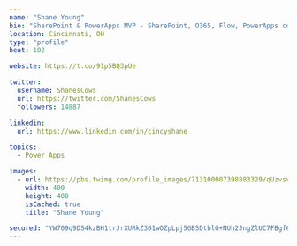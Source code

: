 ```yaml
---
name: "Shane Young"
bio: "SharePoint & PowerApps MVP - SharePoint, O365, Flow, PowerApps consulting? @PowerApps911 | Pure Snark? You found it."
location: Cincinnati, OH
type: "profile"
heat: 102

website: https://t.co/91p5BQ3pUe

twitter:
  username: ShanesCows
  url: https://twitter.com/ShanesCows
  followers: 14887

linkedin:
  url: https://www.linkedin.com/in/cincyshane

topics:
  - Power Apps

images:
  - url: https://pbs.twimg.com/profile_images/713100007398883329/qUzvsvQ3_400x400.jpg
    width: 400
    height: 400
    isCached: true
    title: "Shane Young"

secured: "YW709q9DS4kzBH1trJrXURkZ301wOZpLpj5GB5DtblG+NUh2JngZlUC7FBgf6zF4o1eZg1fAb8G25eLIcIGVP0SR3q1H2ymlCrshxUZ+Q8vI0VcSJGj9ymbfE2RgHO5KYVpSbjrPIWEC5nvqP5oxPhrpdMyz/UIgdm2XxTq0l7a/wKc/C+JBBnu4w8hLpDgJKhz3Q9u0rE9HpiR1EvoJ8OYr1mxCaaYLvS1gpdYgiBSvIhVTQXN6Rr8DVc/6a0vB6MD74ShS5dd6LmQeRHhNNjGwcXioMQB1P+PN8FUVhVVxMFeqsmtgohWA3KXpZO1KfS9nayQEY9DiA5zzMhBGktk8YfyA03kF4s4+OppOEgllkc3wrubYqube4pBEhyFAR9f/JpXUE8CjZTvsbL3ed9Mu3LqnYqOe9RIkj7CqQ1A=;FoOMIqgViGvDQX5PeiQwlw=="
---
```


